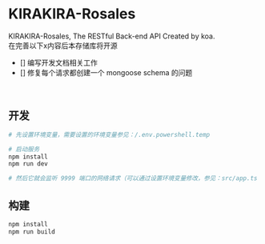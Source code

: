 # KIRAKIRA-Rosales
KIRAKIRA-Rosales, The RESTful Back-end API Created by koa.  
在完善以下x内容后本存储库将开源  
- [] 编写开发文档相关工作
- [] 修复每个请求都创建一个 mongoose schema 的问题

<br/>

## 开发
```sh
# 先设置环境变量，需要设置的环境变量参见：/.env.powershell.temp

# 启动服务
npm install
npm run dev

# 然后它就会监听 9999 端口的网络请求（可以通过设置环境变量修改，参见：src/app.ts ）
```

## 构建
```sh
npm install
npm run build
```
